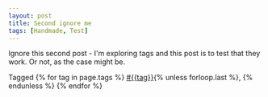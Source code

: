 ```yaml
---
layout: post
title: Second ignore me
tags: [Handmade, Test]
---
```


Ignore this second post - I'm exploring tags and this post is to test that they work. Or not, as the case might be.


<p>
  Tagged
  {% for tag in page.tags %}
  <a class="post" href="/tag/{{tag}}">#{{tag}}</a>{% unless forloop.last %}, {% endunless %}
  {% endfor %}
</p>
